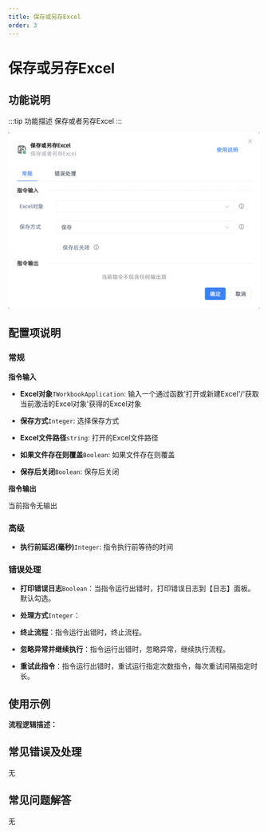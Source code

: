 ```yaml
---
title: 保存或另存Excel
order: 3
---
```


# 保存或另存Excel

## 功能说明

:::tip 功能描述
保存或者另存Excel
:::

![保存或另存Excel](../../../assets/保存或另存Excel_command.png)

## 配置项说明

### 常规

**指令输入**

- **Excel对象**`TWorkbookApplication`: 输入一个通过函数'打开或新建Excel'/'获取当前激活的Excel对象'获得的Excel对象

- **保存方式**`Integer`: 选择保存方式

- **Excel文件路径**`string`: 打开的Excel文件路径

- **如果文件存在则覆盖**`Boolean`: 如果文件存在则覆盖

- **保存后关闭**`Boolean`: 保存后关闭


**指令输出**

当前指令无输出

### 高级

- **执行前延迟(毫秒)**`Integer`: 指令执行前等待的时间

### 错误处理

- **打印错误日志**`Boolean`：当指令运行出错时，打印错误日志到【日志】面板。默认勾选。

- **处理方式**`Integer`：

 - **终止流程**：指令运行出错时，终止流程。

 - **忽略异常并继续执行**：指令运行出错时，忽略异常，继续执行流程。

 - **重试此指令**：指令运行出错时，重试运行指定次数指令，每次重试间隔指定时长。

## 使用示例

**流程逻辑描述：** 

## 常见错误及处理

无

## 常见问题解答

无

